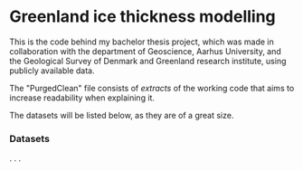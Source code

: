 ﻿# Greenland ice thickness modelling

This is the code behind my bachelor thesis project, which was made in collaboration with the department of Geoscience, Aarhus University, and the Geological Survey of Denmark and Greenland research institute, using publicly available data.

The "PurgedClean" file consists of *extracts* of the working code that aims to increase readability when explaining it.

The datasets will be listed below, as they are of a great size.

### Datasets

.
.
.
